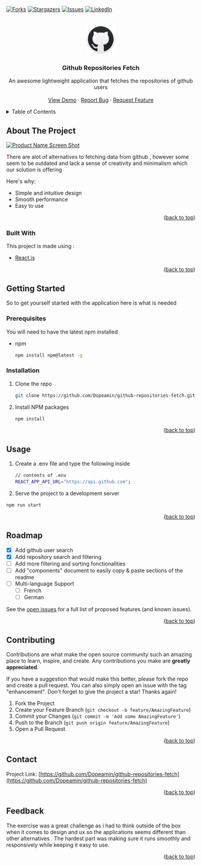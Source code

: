 <div id="top"></div>

[![Forks][forks-shield]](https://github.com/Dopeamin/github-repositories-fetch/network/members)
[![Stargazers][stars-shield]](https://github.com/Dopeamin/github-repositories-fetch/stargazers)
[![Issues][issues-shield]](https://github.com/Dopeamin/github-repositories-fetch/issues)
[![LinkedIn][linkedin-shield]](https://www.linkedin.com/in/aminehmd/)

<!-- PROJECT LOGO -->
<br />
<div align="center">
  <a>
    <img src="public/favicon.png" alt="Logo" width="80" height="80">
  </a>

  <h3 align="center">Github Repositories Fetch</h3>

  <p align="center">
    An awesome lightweight application that fetches the repositories of github users
    <br />
    <br />
    <a href="https://warm-nasturtium-d6aa58.netlify.app/">View Demo</a>
    ·
    <a href="https://github.com/Dopeamin/github-repositories-fetch/issues">Report Bug</a>
    ·
    <a href="https://github.com/Dopeamin/github-repositories-fetch/issues">Request Feature</a>
  </p>
</div>

<!-- TABLE OF CONTENTS -->
<details>
  <summary>Table of Contents</summary>
  <ol>
    <li>
      <a href="#about-the-project">About The Project</a>
      <ul>
        <li><a href="#built-with">Built With</a></li>
      </ul>
    </li>
    <li>
      <a href="#getting-started">Getting Started</a>
      <ul>
        <li><a href="#prerequisites">Prerequisites</a></li>
        <li><a href="#installation">Installation</a></li>
      </ul>
    </li>
    <li><a href="#usage">Usage</a></li>
    <li><a href="#roadmap">Roadmap</a></li>
  </ol>
</details>

<!-- ABOUT THE PROJECT -->

## About The Project

[![Product Name Screen Shot][product-screenshot]](./screenshot.png)

There are alot of alternatives to fetching data from github , however some seem to be outdated and lack a sense of creativity and minimalism which our solution is offering

Here's why:

- Simple and intuitive design
- Smooth performance
- Easy to use

<p align="right">(<a href="#top">back to top</a>)</p>

### Built With

This project is made using :

- [React.js](https://reactjs.org/)

<p align="right">(<a href="#top">back to top</a>)</p>

<!-- GETTING STARTED -->

## Getting Started

So to get yourself started with the application here is what is needed

### Prerequisites

You will need to have the latest npm installed

- npm
  ```sh
  npm install npm@latest -g
  ```

### Installation

1. Clone the repo
   ```sh
   git clone https://github.com/Dopeamin/github-repositories-fetch.git
   ```
2. Install NPM packages
   ```sh
   npm install
   ```

<p align="right">(<a href="#top">back to top</a>)</p>

<!-- USAGE EXAMPLES -->

## Usage

1. Create a .env file and type the following inside
   ```sh
   // contents of .env
   REACT_APP_API_URL="https://api.github.com";
   ```

2. Serve the project to a development server
```sh
npm run start
````

<p align="right">(<a href="#top">back to top</a>)</p>

<!-- ROADMAP -->

## Roadmap

- [x] Add github user search
- [x] Add repository search and filtering
- [ ] Add more filtering and sorting fonctionalities
- [ ] Add "components" document to easily copy & paste sections of the readme
- [ ] Multi-language Support
  - [ ] French
  - [ ] German

See the [open issues](https://github.com/Dopeamin/github-repositories-fetch/issues) for a full list of proposed features (and known issues).

<p align="right">(<a href="#top">back to top</a>)</p>

<!-- CONTRIBUTING -->

## Contributing

Contributions are what make the open source community such an amazing place to learn, inspire, and create. Any contributions you make are **greatly appreciated**.

If you have a suggestion that would make this better, please fork the repo and create a pull request. You can also simply open an issue with the tag "enhancement".
Don't forget to give the project a star! Thanks again!

1. Fork the Project
2. Create your Feature Branch (`git checkout -b feature/AmazingFeature`)
3. Commit your Changes (`git commit -m 'Add some AmazingFeature'`)
4. Push to the Branch (`git push origin feature/AmazingFeature`)
5. Open a Pull Request

<p align="right">(<a href="#top">back to top</a>)</p>

<!-- CONTACT -->

## Contact

Project Link: [https://github.com/Dopeamin/github-repositories-fetch](https://github.com/Dopeamin/github-repositories-fetch)

<p align="right">(<a href="#top">back to top</a>)</p>

## Feedback

The exercise was a great challenge as i had to think outside of the box when it comes to design and ux so the applications seems different than other alternatives . The hardest part was making sure it runs smoothly and responsively while keeping it easy to use.

<p align="right">(<a href="#top">back to top</a>)</p>

<!-- MARKDOWN LINKS & IMAGES -->

[contributors-shield]: https://img.shields.io/github/contributors/Dopeamin/github-repositories-fetch.svg?style=for-the-badge
[contributors-url]: https://github.com/Dopeamin/github-repositories-fetch/graphs/contributors
[forks-shield]: https://img.shields.io/github/forks/Dopeamin/github-repositories-fetch.svg?style=for-the-badge
[forks-url]: https://github.com/Dopeamin/github-repositories-fetch/network/members
[stars-shield]: https://img.shields.io/github/stars/Dopeamin/github-repositories-fetch.svg?style=for-the-badge
[stars-url]: https://github.com/Dopeamin/github-repositories-fetch/stargazers
[issues-shield]: https://img.shields.io/github/issues/Dopeamin/github-repositories-fetch.svg?style=for-the-badge
[issues-url]: https://github.com/Dopeamin/github-repositories-fetch/issues
[license-shield]: https://img.shields.io/github/license/Dopeamin/github-repositories-fetchsvg?style=for-the-badge
[license-url]: https://github.com/Dopeamin/github-repositories-fetch/blob/master/LICENSE.txt
[linkedin-shield]: https://img.shields.io/badge/-LinkedIn-black.svg?style=for-the-badge&logo=linkedin&colorB=555
[linkedin-url]: https://linkedin.com/in/othneildrew
[product-screenshot]: ./screenshot.png
